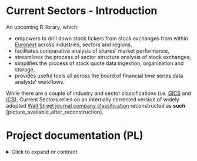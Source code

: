 # Current Sectors - Introduction
An upcoming R library, which: 
- empowers to drill down stock tickers from stock exchanges from within [Euronext](https://www.euronext.com/en) across industries, sectors and regions,
- facilitates comparative analysis of shares' market performance,
- streamlines the process of sector structure analysis of stock exchanges,
- simplifies the process of stock quote data ingestion, organization and storage,
- provides useful tools all across the board of financial time series data analysts' workflows.

While there are a couple of industry and sector classifications (i.e. [GICS](https://www.msci.com/our-solutions/indexes/gics) and [ICB](https://www.lseg.com/en/ftse-russell/industry-classification-benchmark-icb)), Current Sectors relies on an internally corrected version of widely adopted [Wall Street journal company classification](https://www.wsj.com/market-data/quotes/company-list/) reconstructed as **such** [picture_available_after_reconstruction]. 
# Project documentation (PL)
<details>
  <summary> Click to expand or contract </summary>
  
## 1. Charakterystyka oprogramowania
### Nazwy skrócone:  
**cursecs** (w otoczeniu zewnętrznym) / **CS** (wewnątrz projektu).
### Nazwa pełna: 
Current Sectors.
### Krótki opis ze wskazaniem celów: 
biblioteka języka R wspomagająca analizę notowań spółek giełdowych w przekrojach sektorowych i geograficznych.

## 2. Prawa autorskie
### Autorzy:
**Ryszard Karol Lisiecki** – pomysłodawca, projektant, programista, tester;
**Michał Bartkiewicz** – kontroler jakości, programista, tester.

### Warunki licencyjne: 

**licencja MIT** - umożliwiająca użytkowanie, dystrybucję, modyfikację oraz czerpanie korzyści z kodu bez ograniczeń z wykluczeniami zdefiniowanymi w przepisach i/lub precedensach nadrzędnych;

**zastrzeżenie Fair Use** - dotyczące wykorzystania żródeł klasyfikacji spółek oraz danych giełdowych jedynie do celów edukacyjnych oraz ograniczające ich wykorzystanie w materiałach wtórnych bazujących na opisywanym oprogramowaniu.

## 3. Specyfikacja wymagań
Wykorzystane w nazewnictwie identyfikatorów wymagań skrótowce opierają się na angielskim brzmieniu słów. Klasyfikacji wymagań pozafunkcjonalnych dotyczących jakości dokonano w oparciu o standard **ISO/IEC 25010:2011**.


| Identyfikator | Nazwa | Opis | Priorytet | Kategoria |
| --- | --- | --- | --- | --- |
| NF.Q.SP.1 | Wydajność biblioteki | Operacje dotyczące przetwarzania matematycznego danych *offline* na komputerze bądź serwerze użytkownika funkcje biblioteki wykonują możliwie najszybciej, z wykorzystaniem przetwarzania równoległego | 1 | pozafunkcjonalne |
| NF.Q.SP.2 | Wydajność web-scrapingu | Operacje dotyczące zaciągania danych z API oraz stron znajdujących się w kontekście systemu funkcje biblioteki wykonują w dbałości o zachowanie norm powolności | 1 | pozafunkcjonalne |
| NF.Q.S.C.1 | Bezpieczeństwo - poufność | Biblioteka w żaden sposób nie monitoruje, nie archiwizuje ani nie przesyła informacji o działalności użytkownika ponad to, co jest konieczne do spowalniania web-scrapingu | 1 | pozafunkcjonalne |
| NF.Q.S.I.1 | Bezpieczeństwo - integralność danych zawartych | Dane giełdowe zawarte w bibliotece sprawdzone są pod kątem poprawności formalnej oraz zmodyfikowane w stosunku do źródłowych tylko w aspekcie organizacji i składowania danych | 1 | pozafunkcjonalne |
| NF.Q.S.I.1 | Bezpieczeństwo - integralność danych zaciąganych z internetu | W istniejącym zakresie biblioteka w żaden sposób nie może zagwarantować poprawności danych zaciąganych z Internetu innej niż formalna | 1 | pozafunkcjonalne |
| ... | ... | ... | ... | ... |

### Nieformalna lista wymagań funkcjonalnych do doprecyzowania

**Wyświetlanie dostępnych list zbiorczych**
- Wyświetl tabelę spółek, ich tickerów, ich przemysłów, sektorów, giełd, państw, kapitalizacji rynkowej i poziomu floatu.
- Wyświetl listę drzewa przemysłów, sektorów i podsektorów.
- Wyświetl listę własnych zapisanych indeksów.
  
**Wyświetlanie przekrojów**
- Wyświetl listę spółek danego przemysłu/sektora/podsektora w danym państwie.
- Wyświetl listę spółek z własnego zapisanego przekroju wraz z informacją o jego zakresie.
  
**Zapis własnych przekrojów**
- Zapisz dowolny własny niepusty przekrój – (np. przemysł transportowy i logistyczny w krajach Beneluksu) pod wybraną nazwą.
- Zapisz własny przekrój z filtrem kapitalizacji rynkowej.
- Zapisz własny przekrój z filtrem spółek o największym floacie.
  
**Wyszukiwanie z filtrem** 
- Wyświetl wybrany przekrój z ograniczeniem do spółek, które są w top n największych kapitalizacji rynkowych tego przekroju.
- Wyświetl wybrany przekrój z ograniczeniem do spółek, które mają float większy niż x % kapitalizacji rynkowej.
  
**Ściąganie list notowań spółek z API**
- Zaktualizuj szeregi czasowe wybranego przekroju
- Zaktualizuj szeregi czasowe podając listę spółek jako zwykły wektor tickerów (np. c(‘MSFT’, ‘AAPL’)).
  
**Sprawdzanie aktualności notowań w bazie**
- Wyświetl listę spółek danego przekroju uszeregowaną od tych z najstarszym notowaniem zapisanym w bazie.
  
**Imputacja notowań (np. świątecznych)**
- Zaimputuj (zsynchronizuj) puste wartości wybranego przekroju o tym samym początku i końcu notowań.
  
**Wyświetlanie wykresu stóp zwrotu**
- Wyświetl wykres stóp zwrotu spółek z danego przekroju (zwykłych lub logarytmicznych).
  
**Parametryczne przeliczanie trendów wybranego przekroju**
- Przelicz i zinterpretuj wskaźniki techniczne dla wybranej listy spółek a wynik wypisz do tabeli i/lub zapisz do pliku.
  
**Tworzenie własnego indeksu ważonego kapitalizacją**
- Dla wybranego przekroju utwórz indeks ważony kapitalizacją rynkową.
  
**Zapis własnego indeksu ważonego kapitalizacją**
- Zapisz szereg czasowy utworzonego indeksu pod nieużywanym (wymyślonym) tickerem, nową nazwą – w formacie zgodnym z zapisanymi notowaniami spółek.
  
**Wyświetlanie tabeli sktruktury sektorowej spółek wybranego przekroju**
- Przelicz wskaźnik struktury i wyświetl tabelę udziałów oraz kapitalizacji łącznej w podziale na przemysły / sektory / podsektory.
  
**Wyświetlanie wykresu powierzchniowego struktury sektorowej spółek wybranego przekroju**
- Na podstawie tabeli struktury sektorowej wyświetl wykres powierzchniowy.


</details>
